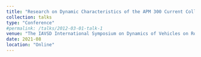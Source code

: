 ```yaml
---
title: "Research on Dynamic Characteristics of the APM 300 Current Collector"
collection: talks
type: "Conference"
#permalink: /talks/2012-03-01-talk-1
venue: "The IAVSD International Symposium on Dynamics of Vehicles on Roads and Tracks"
date: 2021-08
location: "Online"
---
```


